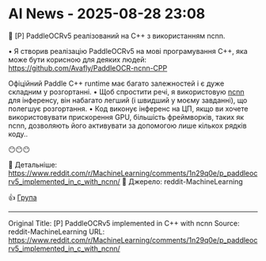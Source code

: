 # AI News - 2025-08-28 23:08

🚀 [P] PaddleOCRv5 реалізований на C++ з використанням ncnn.

• Я створив реалізацію PaddleOCRv5 на мові програмування C++, яка може бути корисною для деяких людей: https://github.com/Avafly/PaddleOCR-ncnn-CPP

Офіційний Paddle C++ runtime має багато залежностей і є дуже складним у розгортанні.
• Щоб спростити речі, я використовую [ncnn](https://github.com/Tencent/ncnn) для інференсу, він набагато легший (і швидший у моєму завданні), що полегшує розгортання.
• Код виконує інференс на ЦП, якщо ви хочете використовувати прискорення GPU, більшість фреймворків, таких як ncnn, дозволяють його активувати за допомогою лише кількох рядків коду..

😶😶😶

🔗 Детальніше: https://www.reddit.com/r/MachineLearning/comments/1n29q0e/p_paddleocrv5_implemented_in_c_with_ncnn/
📰 Джерело: reddit-MachineLearning

👍 [Група](https://t.me/novyni_hi)

---
Original Title: [P] PaddleOCRv5 implemented in C++ with ncnn
Source: reddit-MachineLearning
URL: https://www.reddit.com/r/MachineLearning/comments/1n29q0e/p_paddleocrv5_implemented_in_c_with_ncnn/
